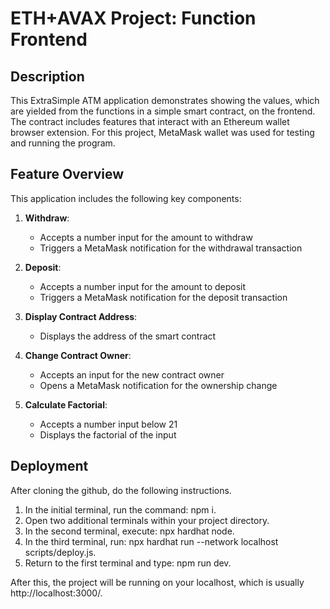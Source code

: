 # ETH+AVAX Project: Function Frontend

## Description
This ExtraSimple ATM application demonstrates showing the values, which are yielded from the functions in a simple smart contract, on the frontend. The contract includes features that interact with an Ethereum wallet browser extension. For this project, MetaMask wallet was used for testing and running the program.

## Feature Overview
This application includes the following key components:

1. **Withdraw**:
   - Accepts a number input for the amount to withdraw
   - Triggers a MetaMask notification for the withdrawal transaction

2. **Deposit**:
   - Accepts a number input for the amount to deposit
   - Triggers a MetaMask notification for the deposit transaction

3. **Display Contract Address**:
   - Displays the address of the smart contract

4. **Change Contract Owner**:
   - Accepts an input for the new contract owner
   - Opens a MetaMask notification for the ownership change

5. **Calculate Factorial**:
   - Accepts a number input below 21
   - Displays the factorial of the input

## Deployment
After cloning the github, do the following instructions.

1. In the initial terminal, run the command: npm i.
2. Open two additional terminals within your project directory.
3. In the second terminal, execute: npx hardhat node.
4. In the third terminal, run: npx hardhat run --network localhost scripts/deploy.js.
5. Return to the first terminal and type: npm run dev.

After this, the project will be running on your localhost, which is usually http://localhost:3000/.

